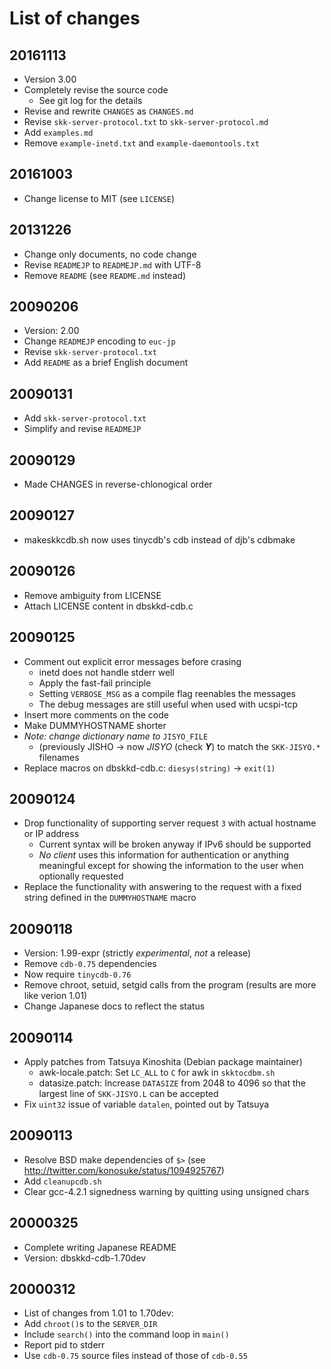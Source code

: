 # List of changes

## 20161113

* Version 3.00
* Completely revise the source code
  - See git log for the details
* Revise and rewrite `CHANGES` as `CHANGES.md`
* Revise `skk-server-protocol.txt` to `skk-server-protocol.md`
* Add `examples.md`
* Remove `example-inetd.txt` and `example-daemontools.txt`

## 20161003

* Change license to MIT (see `LICENSE`)

## 20131226

* Change only documents, no code change
* Revise `READMEJP` to `READMEJP.md` with UTF-8
* Remove `README` (see `README.md` instead)

## 20090206

* Version: 2.00
* Change `READMEJP` encoding to `euc-jp`
* Revise `skk-server-protocol.txt`
* Add `README` as a brief English document

## 20090131

* Add `skk-server-protocol.txt`
* Simplify and revise `READMEJP`

## 20090129

* Made CHANGES in reverse-chlonogical order

## 20090127

* makeskkcdb.sh now uses tinycdb's cdb instead of djb's cdbmake

## 20090126

* Remove ambiguity from LICENSE
* Attach LICENSE content in dbskkd-cdb.c

## 20090125

* Comment out explicit error messages before crasing
  - inetd does not handle stderr well
  - Apply the fast-fail principle
  - Setting `VERBOSE_MSG` as a compile flag reenables the messages
  - The debug messages are still useful when used with ucspi-tcp
* Insert more comments on the code
* Make DUMMYHOSTNAME shorter
* *Note: change dictionary name to* `JISYO_FILE`
  - (previously JISHO -> now *JISYO* (check ***Y***) to match the `SKK-JISYO.*` filenames
* Replace macros on dbskkd-cdb.c: `diesys(string)` -> `exit(1)`

## 20090124

* Drop functionality of supporting server request `3` with actual hostname or IP address 
  - Current syntax will be broken anyway if IPv6 should be supported
  - *No client* uses this information for authentication or anything meaningful except for showing the information to the user when optionally requested
* Replace the functionality with answering to the request with a fixed string defined in the `DUMMYHOSTNAME` macro

## 20090118

* Version: 1.99-expr (strictly *experimental*, *not* a release)
* Remove `cdb-0.75` dependencies
* Now require `tinycdb-0.76` 
* Remove chroot, setuid, setgid calls from the program (results are more like verion 1.01)
* Change Japanese docs to reflect the status

## 20090114

* Apply patches from Tatsuya Kinoshita (Debian package maintainer)
  - awk-locale.patch: Set `LC_ALL` to `C` for awk in `skktocdbm.sh`
  - datasize.patch: Increase `DATASIZE` from 2048 to 4096 so that the largest line of `SKK-JISYO.L` can be accepted
* Fix `uint32` issue of variable `datalen`, pointed out by Tatsuya

## 20090113

* Resolve BSD make dependencies of `$>` (see http://twitter.com/konosuke/status/1094925767)
* Add `cleanupcdb.sh`
* Clear gcc-4.2.1 signedness warning by quitting using unsigned chars

## 20000325

* Complete writing Japanese README
* Version: dbskkd-cdb-1.70dev

## 20000312

* List of changes from 1.01 to 1.70dev:
* Add `chroot()`s to the `SERVER_DIR`
* Include `search()` into the command loop in `main()`
* Report pid to stderr
* Use `cdb-0.75` source files instead of those of `cdb-0.55`
